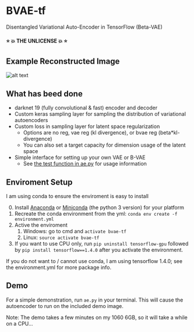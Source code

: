 # BVAE-tf
Disentangled Variational Auto-Encoder in TensorFlow (Beta-VAE)
#### :star: :boom: THE UNLICENSE :boom: :star:
## Example Reconstructed Image
![alt text](https://github.com/shadySource/BVAE-tf/raw/master/images/reconstructed.png)

## What has beed done
* darknet 19 (fully convolutional & fast) encoder and decoder
* Custom keras sampling layer for sampling the distribution of variational autoencoders
* Custom loss in sampling layer for latent space regularization
    * Options are no reg, vae reg (kl divergence), or bvae reg (beta*kl-divergence)
    * You can also set a target capacity for dimension usage of the latent space
* Simple interface for setting up your own VAE or B-VAE
    * See [the test function in ae.py](https://github.com/shadySource/BVAE-tf/blob/0374800376cf74f9ad2eb2f7d8cfeedfe71a4a17/bvae/ae.py#L22) for usage information

## Enviroment Setup
I am using conda to ensure the enviroment is easy to install

0. Install [Anaconda](https://www.anaconda.com/download/) or
[Miniconda](https://conda.io/miniconda.html) (the python 3 version) for your platform
1. Recreate the conda environment from the yml:
``` conda env create -f environment.yml ```
2. Active the enviroment
    1. Windows: go to cmd and ```activate bvae-tf```
    2. Linux: ```source activate bvae-tf```
3. If you want to use CPU only, run ```pip uninstall tensorflow-gpu``` 
followed by ```pip install tensorflow==1.4.0``` after you activate the environment.

If you do not want to / cannot use conda, I am using tensorflow 1.4.0; see the environment.yml for more package info.

## Demo
For a simple demonstration, run ```ae.py``` in your terminal. This will cause the autoencoder to run on the included demo image.

Note: The demo takes a few minutes on my 1060 6GB, so it will take a while on a CPU...
